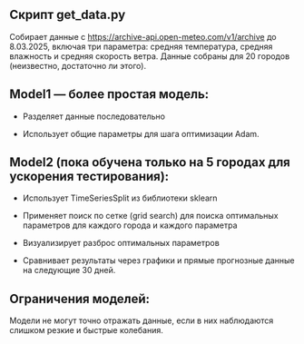 ## Скрипт get_data.py 
Собирает данные с https://archive-api.open-meteo.com/v1/archive до 8.03.2025, включая три параметра: средняя температура, средняя влажность и средняя скорость ветра. Данные собраны для 20 городов (неизвестно, достаточно ли этого).

## Model1 — более простая модель:

* Разделяет данные последовательно

* Использует общие параметры для шага оптимизации Adam.

## Model2 (пока обучена только на 5 городах для ускорения тестирования):

* Использует TimeSeriesSplit из библиотеки sklearn

* Применяет поиск по сетке (grid search) для поиска оптимальных параметров для каждого города и каждого параметра

* Визуализирует разброс оптимальных параметров

* Сравнивает результаты через графики и прямые прогнозные данные на следующие 30 дней.

## Ограничения моделей:
Модели не могут точно отражать данные, если в них наблюдаются слишком резкие и быстрые колебания.

